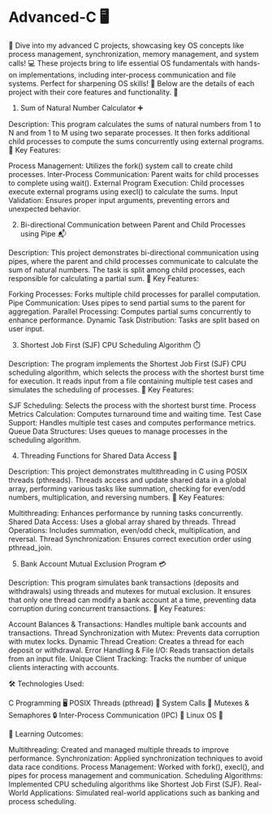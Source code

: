 # Advanced-C 🖥️
🚀 Dive into my advanced C projects, showcasing key OS concepts like process management, synchronization, memory management, and system calls! 💻 These projects bring to life essential OS fundamentals with hands-on implementations, including inter-process communication and file systems. Perfect for sharpening OS skills! 🔧 Below are the details of each project with their core features and functionality. 🚀


1. Sum of Natural Number Calculator ➕
   
Description:
This program calculates the sums of natural numbers from 1 to N and from 1 to M using two separate processes. It then forks additional child processes to compute the sums concurrently using external programs.
🔑 Key Features:

Process Management: Utilizes the fork() system call to create child processes.
Inter-Process Communication: Parent waits for child processes to complete using wait().
External Program Execution: Child processes execute external programs using execl() to calculate the sums.
Input Validation: Ensures proper input arguments, preventing errors and unexpected behavior.

2. Bi-directional Communication between Parent and Child Processes using Pipe 📬
   
Description:
This project demonstrates bi-directional communication using pipes, where the parent and child processes communicate to calculate the sum of natural numbers. The task is split among child processes, each responsible for calculating a partial sum.
🔑 Key Features:

Forking Processes: Forks multiple child processes for parallel computation.
Pipe Communication: Uses pipes to send partial sums to the parent for aggregation.
Parallel Processing: Computes partial sums concurrently to enhance performance.
Dynamic Task Distribution: Tasks are split based on user input.

3. Shortest Job First (SJF) CPU Scheduling Algorithm ⏱️
   
Description:
The program implements the Shortest Job First (SJF) CPU scheduling algorithm, which selects the process with the shortest burst time for execution. It reads input from a file containing multiple test cases and simulates the scheduling of processes.
🔑 Key Features:

SJF Scheduling: Selects the process with the shortest burst time.
Process Metrics Calculation: Computes turnaround time and waiting time.
Test Case Support: Handles multiple test cases and computes performance metrics.
Queue Data Structures: Uses queues to manage processes in the scheduling algorithm.

4. Threading Functions for Shared Data Access 🧵
   
Description:
This project demonstrates multithreading in C using POSIX threads (pthreads). Threads access and update shared data in a global array, performing various tasks like summation, checking for even/odd numbers, multiplication, and reversing numbers.
🔑 Key Features:

Multithreading: Enhances performance by running tasks concurrently.
Shared Data Access: Uses a global array shared by threads.
Thread Operations: Includes summation, even/odd check, multiplication, and reversal.
Thread Synchronization: Ensures correct execution order using pthread_join.

5. Bank Account Mutual Exclusion Program 💳
   
Description:
This program simulates bank transactions (deposits and withdrawals) using threads and mutexes for mutual exclusion. It ensures that only one thread can modify a bank account at a time, preventing data corruption during concurrent transactions.
🔑 Key Features:

Account Balances & Transactions: Handles multiple bank accounts and transactions.
Thread Synchronization with Mutex: Prevents data corruption with mutex locks.
Dynamic Thread Creation: Creates a thread for each deposit or withdrawal.
Error Handling & File I/O: Reads transaction details from an input file.
Unique Client Tracking: Tracks the number of unique clients interacting with accounts.


🛠️ Technologies Used:

C Programming 🖥️
POSIX Threads (pthread) 🧵
System Calls 🔧
Mutexes & Semaphores 🔒
Inter-Process Communication (IPC) 📡
Linux OS 🐧

🚀 Learning Outcomes:

Multithreading: Created and managed multiple threads to improve performance.
Synchronization: Applied synchronization techniques to avoid data race conditions.
Process Management: Worked with fork(), execl(), and pipes for process management and communication.
Scheduling Algorithms: Implemented CPU scheduling algorithms like Shortest Job First (SJF).
Real-World Applications: Simulated real-world applications such as banking and process scheduling.
